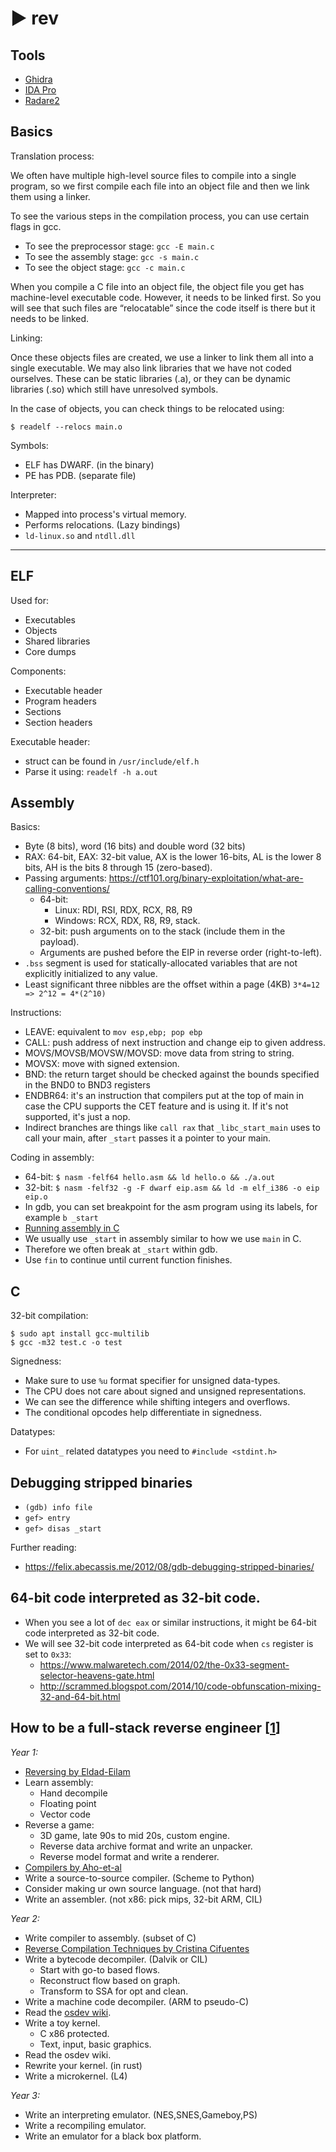 #  ► rev

## Tools

- [Ghidra](https://ghidra-sre.org/)
- [IDA Pro](https://hex-rays.com/ida-pro/)
- [Radare2](https://rada.re/n/)

## Basics

Translation process:

We often have multiple high-level source files to compile into a single
program, so we first compile each file into an object file and then we link
them using a linker.

To see the various steps in the compilation process, you can use certain
flags in gcc.

- To see the preprocessor stage: `gcc -E main.c`
- To see the assembly stage: `gcc -s main.c`
- To see the object stage: `gcc -c main.c`

When you compile a C file into an object file, the object file you get has
machine-level executable code. However, it needs to be linked first. So you
will see that such files are “relocatable” since the code itself is there
but it needs to be linked.

Linking:

Once these objects files are created, we use a linker to link them all into
a single executable. We may also link libraries that we have not coded
ourselves. These can be static libraries (.a), or they can be dynamic
libraries (.so) which still have unresolved symbols.

In the case of objects, you can check things to be relocated using:

```
$ readelf --relocs main.o
```

Symbols:

- ELF has DWARF. (in the binary)
- PE has PDB. (separate file)

Interpreter:

- Mapped into process's virtual memory.
- Performs relocations. (Lazy bindings)
- `ld-linux.so` and `ntdll.dll`


----

## ELF

Used for:
- Executables
- Objects
- Shared libraries
- Core dumps

Components:
- Executable header
- Program headers
- Sections
- Section headers

Executable header:
- struct can be found in `/usr/include/elf.h`
- Parse it using: `readelf -h a.out`

## Assembly

Basics:

- Byte (8 bits), word (16 bits) and double word (32 bits)
- RAX: 64-bit, EAX: 32-bit value, AX is the lower 16-bits, AL is the lower
  8 bits, AH is the bits 8 through 15 (zero-based).
- Passing arguments:
  https://ctf101.org/binary-exploitation/what-are-calling-conventions/
    - 64-bit:
        - Linux: RDI, RSI, RDX, RCX, R8, R9
        - Windows: RCX, RDX, R8, R9, stack.
    - 32-bit: push arguments on to the stack (include them in the payload).
    - Arguments are pushed before the EIP in reverse order (right-to-left).
- `.bss` segment is used for statically-allocated variables that are not
  explicitly initialized to any value.
- Least significant three nibbles are the offset within a page (4KB)
  `3*4=12 => 2^12 = 4*(2^10)`

Instructions:

- LEAVE: equivalent to `mov esp,ebp; pop ebp`
- CALL: push address of next instruction and change eip to given address.
- MOVS/MOVSB/MOVSW/MOVSD: move data from string to string.
- MOVSX: move with signed extension.
- BND: the return target should be checked against the bounds specified in
  the BND0 to BND3 registers
- ENDBR64:  it's an instruction that compilers put at the top of main in
  case the CPU supports the CET feature and is using it. If it's not
  supported, it's just a nop.
- Indirect branches are things like `call rax` that `_libc_start_main` uses
  to call your main, after `_start` passes it a pointer to your main.

Coding in assembly:

- 64-bit: `$ nasm -felf64 hello.asm && ld hello.o && ./a.out`
- 32-bit: `$ nasm -felf32 -g -F dwarf eip.asm && ld -m elf_i386 -o eip eip.o`
- In gdb, you can set breakpoint for the asm program using its labels, for example `b _start`
- [Running assembly in C](https://github.com/Dvd848/CTFs/blob/master/2019_picoCTF/asm3.md)
- We usually use `_start` in assembly similar to how we use `main` in C.
- Therefore we often break at `_start` within gdb.
- Use `fin` to continue until current function finishes.

## C

32-bit compilation:

```
$ sudo apt install gcc-multilib
$ gcc -m32 test.c -o test
```

Signedness:

- Make sure to use `%u` format specifier for unsigned data-types.
- The CPU does not care about signed and unsigned representations.
- We can see the difference while shifting integers and overflows.
- The conditional opcodes help differentiate in signedness.

Datatypes:

- For `uint_` related datatypes you need to `#include <stdint.h>`

## Debugging stripped binaries

- `(gdb) info file`
- `gef> entry`
- `gef> disas _start`

Further reading:
- https://felix.abecassis.me/2012/08/gdb-debugging-stripped-binaries/

## 64-bit code interpreted as 32-bit code.

- When you see a lot of `dec eax` or similar instructions, it might be 64-bit code interpreted as 32-bit code.
- We will see 32-bit code interpreted as 64-bit code when `cs` register is set to `0x33`:
    - https://www.malwaretech.com/2014/02/the-0x33-segment-selector-heavens-gate.html
    - http://scrammed.blogspot.com/2014/10/code-obfunscation-mixing-32-and-64-bit.html

## How to be a full-stack reverse engineer \[[1](https://www.youtube.com/watch?v=9vKG8-TnawY&app=desktop)\]

_Year 1:_

- [Reversing by Eldad-Eilam](https://www.amazon.in/dp/B07MMX3K3W/)
- Learn assembly:
  - Hand decompile
  - Floating point
  - Vector code
- Reverse a game:
  - 3D game, late 90s to mid 20s, custom engine.
  - Reverse data archive format and write an unpacker.
  - Reverse model format and write a renderer.
- [Compilers by Aho-et-al](https://www.amazon.in/dp/B0756XFTTW/)
- Write a source-to-source compiler. (Scheme to Python)
- Consider making ur own source language. (not that hard)
- Write an assembler. (not x86: pick mips, 32-bit ARM, CIL)

_Year 2:_

- Write compiler to assembly. (subset of C)
- [Reverse Compilation Techniques by Cristina Cifuentes](https://yurichev.com/mirrors/DCC_decompilation_thesis.pdf)
- Write a bytecode decompiler. (Dalvik or CIL)
  - Start with go-to based flows.
  - Reconstruct flow based on graph.
  - Transform to SSA for opt and clean.
- Write a machine code decompiler. (ARM to pseudo-C)
- Read the [osdev wiki](https://wiki.osdev.org/).
- Write a toy kernel.
  - C x86 protected.
  - Text, input, basic graphics.
- Read the osdev wiki.
- Rewrite your kernel. (in rust)
- Write a microkernel. (L4)

_Year 3:_

- Write an interpreting emulator. (NES,SNES,Gameboy,PS)
- Write a recompiling emulator.
- Write an emulator for a black box platform.
